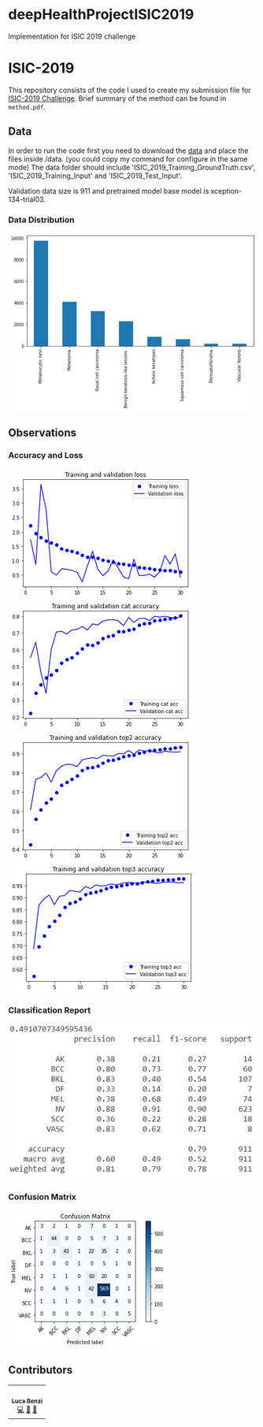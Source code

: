 # deepHealthProjectISIC2019
Implementation  for ISIC 2019 challenge 

# ISIC-2019

This repository consists of the code I used to create my submission file for [ISIC-2019 Challenge](https://challenge2019.isic-archive.com/).
Brief summary of the method can be found in `method.pdf`.

## Data

In order to run the code first you need to download the [data](https://challenge2019.isic-archive.com/) and place the files inside /data. (you could copy my command for configure in the same mode)
The data folder should include 'ISIC_2019_Training_GroundTruth.csv', 'ISIC_2019_Training_Input' and 'ISIC_2019_Test_Input'.


Validation data size is 911 and pretrained model base model is xception-134-trial03.

### Data Distribution

![dist](images/datadistribution.png)

##  Observations


### Accuracy and Loss

![loss](images/trainingvalidation.png)
![accuracy](images/trainingvalidatiocataccuracy.png)
![accuracy](images/trainingvalidatiotop2accuracy.png)
![accuracy](images/trainingvalidatiotop3accuracy.png)


### Classification Report

![report](images/result.PNG)


### Confusion Matrix

![confusionMatrix](images/confusionmatrix.png)


## Contributors
<table>
  <tr>
    <td align="center"><a href="https://github.com/onboarding92"><br /><sub><b>Luca Benzi</b></sub></a><br /><a href="https://github.com/deepHealthProjectISIC2019/commits?author=BenziLuca" title="Code">💻</a> <a href="#ideas-BenziLuca" title="Ideas, Planning, & Feedback">🤔</a> <a href="#tool-BenziLuca" title="Tools">🔧</a></td>
  </tr>
</table>

